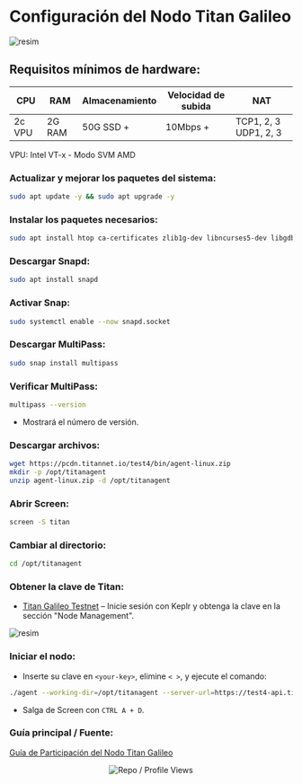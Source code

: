 # Configuración del Nodo Titan Galileo

![resim](https://github.com/user-attachments/assets/4c227290-b685-40f1-ae70-fe8524f85e3a)

## Requisitos mínimos de hardware:

| CPU      | RAM     | Almacenamiento  | Velocidad de subida | NAT                |
|----------|---------|-----------------|---------------------|--------------------|
| 2c VPU   | 2G RAM  | 50G SSD +       | 10Mbps +            | TCP1, 2, 3 UDP1, 2, 3 |

VPU: Intel VT-x - Modo SVM AMD

### Actualizar y mejorar los paquetes del sistema:

```bash
sudo apt update -y && sudo apt upgrade -y
```

### Instalar los paquetes necesarios:

```bash
sudo apt install htop ca-certificates zlib1g-dev libncurses5-dev libgdbm-dev libnss3-dev tmux iptables curl nvme-cli git wget make jq libleveldb-dev build-essential pkg-config ncdu tar clang bsdmainutils lsb-release libssl-dev libreadline-dev libffi-dev jq gcc screen unzip lz4 -y
```

### Descargar Snapd:

```bash
sudo apt install snapd
```

### Activar Snap:

```bash
sudo systemctl enable --now snapd.socket
```

### Descargar MultiPass:

```bash
sudo snap install multipass
```

### Verificar MultiPass:

```bash
multipass --version
```

- Mostrará el número de versión.

### Descargar archivos:

```bash
wget https://pcdn.titannet.io/test4/bin/agent-linux.zip
mkdir -p /opt/titanagent
unzip agent-linux.zip -d /opt/titanagent
```

### Abrir Screen:

```bash
screen -S titan
```

### Cambiar al directorio:

```bash
cd /opt/titanagent
```

### Obtener la clave de Titan:

- [Titan Galileo Testnet](https://test4.titannet.io/) – Inicie sesión con Keplr y obtenga la clave en la sección "Node Management".

![resim](https://github.com/user-attachments/assets/1e2864ef-ba38-43a1-800d-37093b3b5f73)

### Iniciar el nodo:

- Inserte su clave en `<your-key>`, elimine `< >`, y ejecute el comando:

```bash
./agent --working-dir=/opt/titanagent --server-url=https://test4-api.titannet.io --key=<your-key>
```

- Salga de Screen con `CTRL A + D`.

### Guía principal / Fuente:

[Guía de Participación del Nodo Titan Galileo](https://titannet.gitbook.io/titan-network-en/galileo-testnet/node-participation-guide)


<p align="center">
  <img src="https://komarev.com/ghpvc/?username=FurkanL0&style=flat-square&color=brightgreen&label=Profile+Views+/+Repo+Views+" alt="Repo / Profile Views" />
</p>
